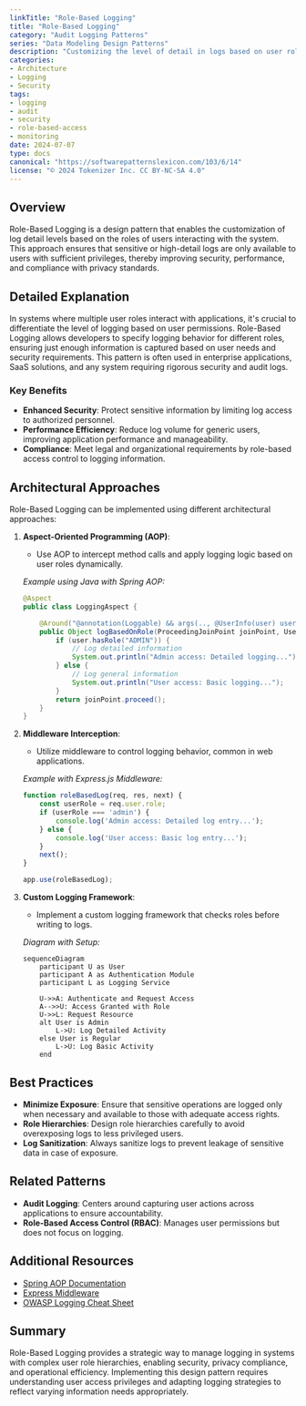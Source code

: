 ```yaml
---
linkTitle: "Role-Based Logging"
title: "Role-Based Logging"
category: "Audit Logging Patterns"
series: "Data Modeling Design Patterns"
description: "Customizing the level of detail in logs based on user roles to enhance security and system monitoring."
categories:
- Architecture
- Logging
- Security
tags:
- logging
- audit
- security
- role-based-access
- monitoring
date: 2024-07-07
type: docs
canonical: "https://softwarepatternslexicon.com/103/6/14"
license: "© 2024 Tokenizer Inc. CC BY-NC-SA 4.0"
---
```


## Overview

Role-Based Logging is a design pattern that enables the customization of log detail levels based on the roles of users interacting with the system. This approach ensures that sensitive or high-detail logs are only available to users with sufficient privileges, thereby improving security, performance, and compliance with privacy standards.

## Detailed Explanation

In systems where multiple user roles interact with applications, it's crucial to differentiate the level of logging based on user permissions. Role-Based Logging allows developers to specify logging behavior for different roles, ensuring just enough information is captured based on user needs and security requirements. This pattern is often used in enterprise applications, SaaS solutions, and any system requiring rigorous security and audit logs.

### Key Benefits

- **Enhanced Security**: Protect sensitive information by limiting log access to authorized personnel.
- **Performance Efficiency**: Reduce log volume for generic users, improving application performance and manageability.
- **Compliance**: Meet legal and organizational requirements by role-based access control to logging information.

## Architectural Approaches

Role-Based Logging can be implemented using different architectural approaches:

1. **Aspect-Oriented Programming (AOP)**:
   - Use AOP to intercept method calls and apply logging logic based on user roles dynamically.

   _Example using Java with Spring AOP:_

   ```java
   @Aspect
   public class LoggingAspect {

       @Around("@annotation(Loggable) && args(.., @UserInfo(user) user, ..)")
       public Object logBasedOnRole(ProceedingJoinPoint joinPoint, User user) throws Throwable {
           if (user.hasRole("ADMIN")) {
               // Log detailed information
               System.out.println("Admin access: Detailed logging...");
           } else {
               // Log general information
               System.out.println("User access: Basic logging...");
           }
           return joinPoint.proceed();
       }
   }
   ```

2. **Middleware Interception**:
   - Utilize middleware to control logging behavior, common in web applications.

   _Example with Express.js Middleware:_

   ```javascript
   function roleBasedLog(req, res, next) {
       const userRole = req.user.role;
       if (userRole === 'admin') {
           console.log('Admin access: Detailed log entry...');
       } else {
           console.log('User access: Basic log entry...');
       }
       next();
   }

   app.use(roleBasedLog);
   ```

3. **Custom Logging Framework**:
   - Implement a custom logging framework that checks roles before writing to logs.

   _Diagram with Setup:_

   ```mermaid
   sequenceDiagram
       participant U as User
       participant A as Authentication Module
       participant L as Logging Service

       U->>A: Authenticate and Request Access
       A-->>U: Access Granted with Role
       U->>L: Request Resource
       alt User is Admin
           L->U: Log Detailed Activity
       else User is Regular
           L->U: Log Basic Activity
       end
   ```

## Best Practices

- **Minimize Exposure**: Ensure that sensitive operations are logged only when necessary and available to those with adequate access rights.
- **Role Hierarchies**: Design role hierarchies carefully to avoid overexposing logs to less privileged users.
- **Log Sanitization**: Always sanitize logs to prevent leakage of sensitive data in case of exposure.

## Related Patterns

- **Audit Logging**: Centers around capturing user actions across applications to ensure accountability.
- **Role-Based Access Control (RBAC)**: Manages user permissions but does not focus on logging.

## Additional Resources

- [Spring AOP Documentation](https://docs.spring.io/spring-framework/docs/current/reference/html/core.html#aop)
- [Express Middleware](https://expressjs.com/en/guide/writing-middleware.html)
- [OWASP Logging Cheat Sheet](https://cheatsheetseries.owasp.org/cheatsheets/Logging_Cheat_Sheet.html)

## Summary

Role-Based Logging provides a strategic way to manage logging in systems with complex user role hierarchies, enabling security, privacy compliance, and operational efficiency. Implementing this design pattern requires understanding user access privileges and adapting logging strategies to reflect varying information needs appropriately.

